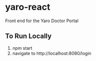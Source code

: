 # yaro-react
Front end for the Yaro Doctor Portal

## To Run Locally
1. npm start
2. navigate to http://localhost:8080/login
